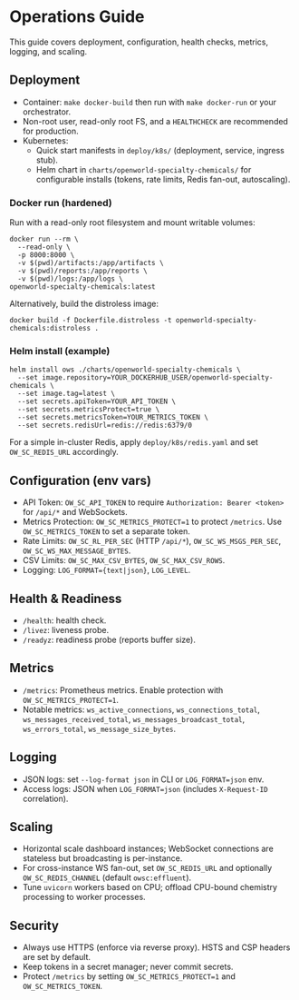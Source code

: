 # Operations Guide

This guide covers deployment, configuration, health checks, metrics, logging, and scaling.

## Deployment
- Container: `make docker-build` then run with `make docker-run` or your orchestrator.
- Non-root user, read-only root FS, and a `HEALTHCHECK` are recommended for production.
- Kubernetes:
  - Quick start manifests in `deploy/k8s/` (deployment, service, ingress stub).
  - Helm chart in `charts/openworld-specialty-chemicals/` for configurable installs (tokens, rate limits, Redis fan-out, autoscaling).

### Docker run (hardened)
Run with a read-only root filesystem and mount writable volumes:
```
docker run --rm \
  --read-only \
  -p 8000:8000 \
  -v $(pwd)/artifacts:/app/artifacts \
  -v $(pwd)/reports:/app/reports \
  -v $(pwd)/logs:/app/logs \
openworld-specialty-chemicals:latest
```

Alternatively, build the distroless image:
```
docker build -f Dockerfile.distroless -t openworld-specialty-chemicals:distroless .
```

### Helm install (example)
```
helm install ows ./charts/openworld-specialty-chemicals \
  --set image.repository=YOUR_DOCKERHUB_USER/openworld-specialty-chemicals \
  --set image.tag=latest \
  --set secrets.apiToken=YOUR_API_TOKEN \
  --set secrets.metricsProtect=true \
  --set secrets.metricsToken=YOUR_METRICS_TOKEN \
  --set secrets.redisUrl=redis://redis:6379/0
```

For a simple in-cluster Redis, apply `deploy/k8s/redis.yaml` and set `OW_SC_REDIS_URL` accordingly.

## Configuration (env vars)
- API Token: `OW_SC_API_TOKEN` to require `Authorization: Bearer <token>` for `/api/*` and WebSockets.
- Metrics Protection: `OW_SC_METRICS_PROTECT=1` to protect `/metrics`. Use `OW_SC_METRICS_TOKEN` to set a separate token.
- Rate Limits: `OW_SC_RL_PER_SEC` (HTTP `/api/*`), `OW_SC_WS_MSGS_PER_SEC`, `OW_SC_WS_MAX_MESSAGE_BYTES`.
- CSV Limits: `OW_SC_MAX_CSV_BYTES`, `OW_SC_MAX_CSV_ROWS`.
- Logging: `LOG_FORMAT={text|json}`, `LOG_LEVEL`.

## Health & Readiness
- `/health`: health check.
- `/livez`: liveness probe.
- `/readyz`: readiness probe (reports buffer size).

## Metrics
- `/metrics`: Prometheus metrics. Enable protection with `OW_SC_METRICS_PROTECT=1`.
- Notable metrics: `ws_active_connections`, `ws_connections_total`, `ws_messages_received_total`, `ws_messages_broadcast_total`, `ws_errors_total`, `ws_message_size_bytes`.

## Logging
- JSON logs: set `--log-format json` in CLI or `LOG_FORMAT=json` env.
- Access logs: JSON when `LOG_FORMAT=json` (includes `X-Request-ID` correlation).

## Scaling
- Horizontal scale dashboard instances; WebSocket connections are stateless but broadcasting is per-instance.
- For cross-instance WS fan-out, set `OW_SC_REDIS_URL` and optionally `OW_SC_REDIS_CHANNEL` (default `owsc:effluent`).
- Tune `uvicorn` workers based on CPU; offload CPU-bound chemistry processing to worker processes.

## Security
- Always use HTTPS (enforce via reverse proxy). HSTS and CSP headers are set by default.
- Keep tokens in a secret manager; never commit secrets.
- Protect `/metrics` by setting `OW_SC_METRICS_PROTECT=1` and `OW_SC_METRICS_TOKEN`.
